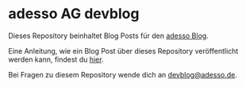 # adesso AG devblog

Dieses Repository beinhaltet Blog Posts für den [adesso Blog](blog.adesso.de).

Eine Anleitung, wie ein Blog Post über dieses Repository veröffentlicht werden kann,
findest du [hier](examples/2017-08-10-blog-post-guide.markdown).

Bei Fragen zu diesem Repository wende dich an [devblog@adesso.de](mailto:devblog@adesso.de).
